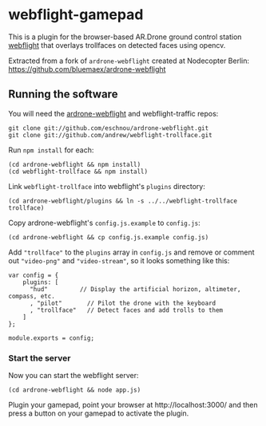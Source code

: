 webflight-gamepad
=================

This is a plugin for the browser-based AR.Drone ground control station
[webflight](http://eschnou.github.io/ardrone-webflight/) that overlays
trollfaces on detected faces using opencv.

Extracted from a fork of `ardrone-webflight` created at Nodecopter Berlin: https://github.com/bluemaex/ardrone-webflight

## Running the software

You will need the
[ardrone-webflight](https://github.com/eschnou/ardrone-webflight) and
webflight-traffic repos:

```
git clone git://github.com/eschnou/ardrone-webflight.git
git clone git://github.com/andrew/webflight-trollface.git
```

Run `npm install` for each:

```
(cd ardrone-webflight && npm install)
(cd webflight-trollface && npm install)
```

Link `webflight-trollface` into webflight's `plugins` directory:

```
(cd ardrone-webflight/plugins && ln -s ../../webflight-trollface trollface)
```

Copy ardrone-webflight's `config.js.example` to `config.js`:

```
(cd ardrone-webflight && cp config.js.example config.js)
```

Add `"trollface"` to the `plugins` array in `config.js`
and remove or comment out `"video-png"` and `"video-stream"`,
so it looks something like this:

```
var config = {
    plugins: [
      "hud"         // Display the artificial horizon, altimeter, compass, etc.
      , "pilot"       // Pilot the drone with the keyboard
      , "trollface"   // Detect faces and add trolls to them
    ]
};

module.exports = config;
```


### Start the server

Now you can start the webflight server:

```
(cd ardrone-webflight && node app.js)
```

Plugin your gamepad, point your browser at http://localhost:3000/ and
then press a button on your gamepad to activate the plugin.

